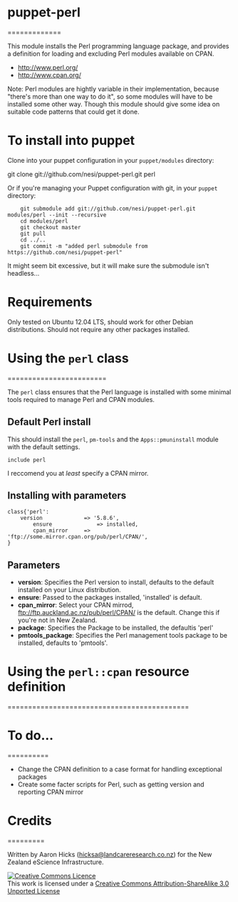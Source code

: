 # puppet-perl
=============

This module installs the Perl programming language package, and provides a definition for loading and excluding Perl modules available on CPAN.

* http://www.perl.org/
* http://www.cpan.org/

Note: Perl modules are hightly variable in their implementation, because "there's more than one way to do it", so some modules will have to be installed some other way. Though this module should give some idea on suitable code patterns that could get it done.

# To install into puppet

Clone into your puppet configuration in your `puppet/modules` directory:

 git clone git://github.com/nesi/puppet-perl.git perl

Or if you're managing your Puppet configuration with git, in your `puppet` directory:

		git submodule add git://github.com/nesi/puppet-perl.git modules/perl --init --recursive
		cd modules/perl
		git checkout master
		git pull
		cd ../..
		git commit -m "added perl submodule from https://github.com/nesi/puppet-perl"

It might seem bit excessive, but it will make sure the submodule isn't headless...

# Requirements

Only tested on Ubuntu 12.04 LTS, should work for other Debian distributions. Should not require any other packages installed.

# Using the `perl` class
========================

The `perl` class ensures that the Perl language is installed with some minimal tools required to manage Perl and CPAN modules.

## Default Perl install

This should install the `perl`, `pm-tools` and the `Apps::pmuninstall` module with the default settings.

    include perl

I reccomend you at _least_ specify a CPAN mirror.

## Installing with parameters

    class{'perl':
    	version 			=> '5.8.6',
			ensure				=> installed,
			cpan_mirror		=> 'ftp://some.mirror.cpan.org/pub/perl/CPAN/',
  	}

## Parameters

* **version**: Specifies the Perl version to install, defaults to the default installed on your Linux distribution.
*	**ensure**:	Passed to the packages installed, 'installed' is default.
*	**cpan_mirror**:	Select your CPAN mirrod, ftp://ftp.auckland.ac.nz/pub/perl/CPAN/ is the default. Change this if you're not in New Zealand.
*	**package**: Specifies the Package to be installed, the defaultis 'perl'
*	**pmtools_package**: Specifies the Perl management tools package to be installed, defaults to 'pmtools'.

# Using the `perl::cpan` resource definition
============================================


# To do...
==========

* Change the CPAN definition to a case format for handling exceptional packages
* Create some facter scripts for Perl, such as getting version and reporting CPAN mirror

# Credits
=========

Written by Aaron Hicks (hicksa@landcareresearch.co.nz) for the New Zealand eScience Infrastructure.

<a rel="license" href="http://creativecommons.org/licenses/by-sa/3.0/"><img alt="Creative Commons Licence" style="border-width:0" src="http://i.creativecommons.org/l/by-sa/3.0/88x31.png" /></a><br />This work is licensed under a <a rel="license" href="http://creativecommons.org/licenses/by-sa/3.0/">Creative Commons Attribution-ShareAlike 3.0 Unported License</a>